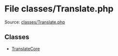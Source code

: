 File classes/Translate.php
=========
Source: [classes/Translate.php](https://github.com/PrestaShop/PrestaShop/blob/1.6.1.1/classes/Translate.php)


Classes
-------

* [TranslateCore](class.TranslateCore)


